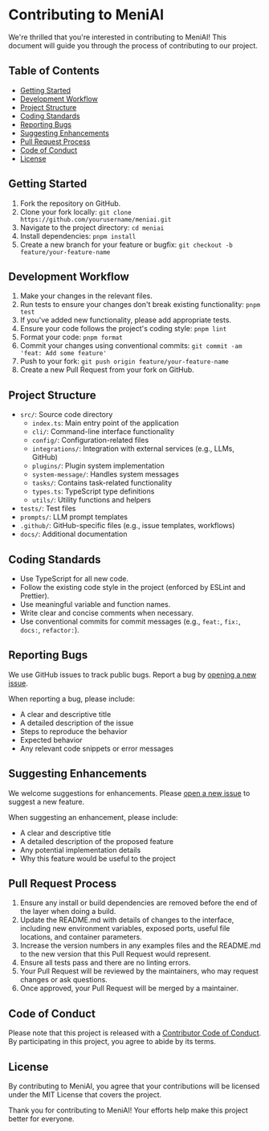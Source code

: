 # Contributing to MeniAI

We're thrilled that you're interested in contributing to MeniAI! This document will guide you through the process of contributing to our project.

## Table of Contents

- [Getting Started](#getting-started)
- [Development Workflow](#development-workflow)
- [Project Structure](#project-structure)
- [Coding Standards](#coding-standards)
- [Reporting Bugs](#reporting-bugs)
- [Suggesting Enhancements](#suggesting-enhancements)
- [Pull Request Process](#pull-request-process)
- [Code of Conduct](#code-of-conduct)
- [License](#license)

## Getting Started

1. Fork the repository on GitHub.
2. Clone your fork locally: `git clone https://github.com/yourusername/meniai.git`
3. Navigate to the project directory: `cd meniai`
4. Install dependencies: `pnpm install`
5. Create a new branch for your feature or bugfix: `git checkout -b feature/your-feature-name`

## Development Workflow

1. Make your changes in the relevant files.
2. Run tests to ensure your changes don't break existing functionality: `pnpm test`
3. If you've added new functionality, please add appropriate tests.
4. Ensure your code follows the project's coding style: `pnpm lint`
5. Format your code: `pnpm format`
6. Commit your changes using conventional commits: `git commit -am 'feat: Add some feature'`
7. Push to your fork: `git push origin feature/your-feature-name`
8. Create a new Pull Request from your fork on GitHub.

## Project Structure

- `src/`: Source code directory
  - `index.ts`: Main entry point of the application
  - `cli/`: Command-line interface functionality
  - `config/`: Configuration-related files
  - `integrations/`: Integration with external services (e.g., LLMs, GitHub)
  - `plugins/`: Plugin system implementation
  - `system-message/`: Handles system messages
  - `tasks/`: Contains task-related functionality
  - `types.ts`: TypeScript type definitions
  - `utils/`: Utility functions and helpers
- `tests/`: Test files
- `prompts/`: LLM prompt templates
- `.github/`: GitHub-specific files (e.g., issue templates, workflows)
- `docs/`: Additional documentation

## Coding Standards

- Use TypeScript for all new code.
- Follow the existing code style in the project (enforced by ESLint and Prettier).
- Use meaningful variable and function names.
- Write clear and concise comments when necessary.
- Use conventional commits for commit messages (e.g., `feat:`, `fix:`, `docs:`, `refactor:`).

## Reporting Bugs

We use GitHub issues to track public bugs. Report a bug by [opening a new issue](https://github.com/nirelbaz/meniai/issues/new?template=bug_report.md).

When reporting a bug, please include:
- A clear and descriptive title
- A detailed description of the issue
- Steps to reproduce the behavior
- Expected behavior
- Any relevant code snippets or error messages

## Suggesting Enhancements

We welcome suggestions for enhancements. Please [open a new issue](https://github.com/nirelbaz/meniai/issues/new?template=feature_request.md) to suggest a new feature.

When suggesting an enhancement, please include:
- A clear and descriptive title
- A detailed description of the proposed feature
- Any potential implementation details
- Why this feature would be useful to the project

## Pull Request Process

1. Ensure any install or build dependencies are removed before the end of the layer when doing a build.
2. Update the README.md with details of changes to the interface, including new environment variables, exposed ports, useful file locations, and container parameters.
3. Increase the version numbers in any examples files and the README.md to the new version that this Pull Request would represent.
4. Ensure all tests pass and there are no linting errors.
5. Your Pull Request will be reviewed by the maintainers, who may request changes or ask questions.
6. Once approved, your Pull Request will be merged by a maintainer.

## Code of Conduct

Please note that this project is released with a [Contributor Code of Conduct](CODE_OF_CONDUCT.md). By participating in this project, you agree to abide by its terms.

## License

By contributing to MeniAI, you agree that your contributions will be licensed under the MIT License that covers the project.

Thank you for contributing to MeniAI! Your efforts help make this project better for everyone.
